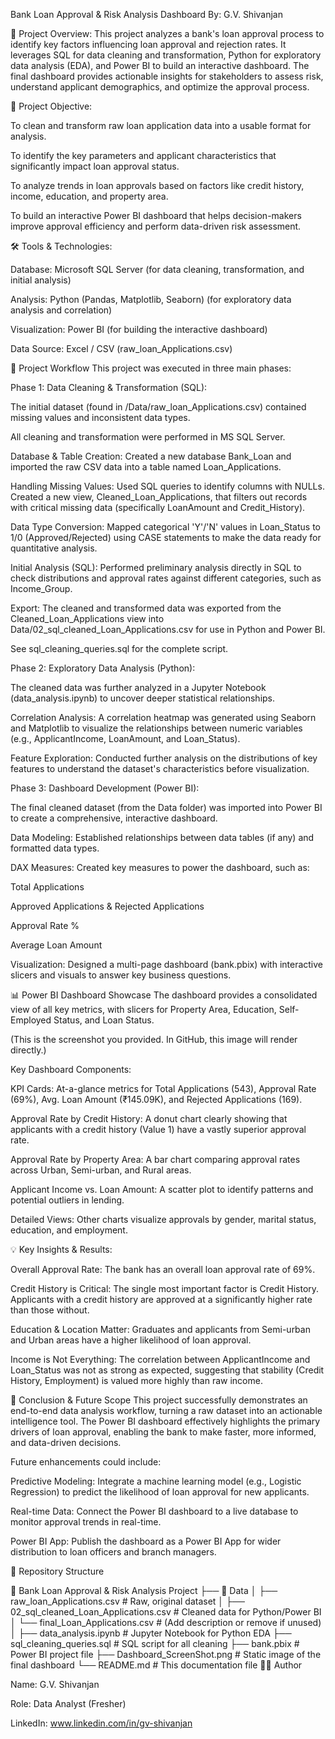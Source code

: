 Bank Loan Approval & Risk Analysis Dashboard By: G.V. Shivanjan

📘 Project Overview: This project analyzes a bank's loan approval process to identify key factors influencing loan approval and rejection rates. It leverages SQL for data cleaning and transformation, Python for exploratory data analysis (EDA), and Power BI to build an interactive dashboard. The final dashboard provides actionable insights for stakeholders to assess risk, understand applicant demographics, and optimize the approval process.

🎯 Project Objective:

To clean and transform raw loan application data into a usable format for analysis.

To identify the key parameters and applicant characteristics that significantly impact loan approval status.

To analyze trends in loan approvals based on factors like credit history, income, education, and property area.

To build an interactive Power BI dashboard that helps decision-makers improve approval efficiency and perform data-driven risk assessment.

🛠️ Tools & Technologies:

Database: Microsoft SQL Server (for data cleaning, transformation, and initial analysis)

Analysis: Python (Pandas, Matplotlib, Seaborn) (for exploratory data analysis and correlation)

Visualization: Power BI (for building the interactive dashboard)

Data Source: Excel / CSV (raw_loan_Applications.csv)

📜 Project Workflow This project was executed in three main phases:

Phase 1: Data Cleaning & Transformation (SQL):

The initial dataset (found in /Data/raw_loan_Applications.csv) contained missing values and inconsistent data types.

All cleaning and transformation were performed in MS SQL Server.

Database & Table Creation: Created a new database Bank_Loan and imported the raw CSV data into a table named Loan_Applications.

Handling Missing Values: Used SQL queries to identify columns with NULLs. Created a new view, Cleaned_Loan_Applications, that filters out records with critical missing data (specifically LoanAmount and Credit_History).

Data Type Conversion: Mapped categorical 'Y'/'N' values in Loan_Status to 1/0 (Approved/Rejected) using CASE statements to make the data ready for quantitative analysis.

Initial Analysis (SQL): Performed preliminary analysis directly in SQL to check distributions and approval rates against different categories, such as Income_Group.

Export: The cleaned and transformed data was exported from the Cleaned_Loan_Applications view into Data/02_sql_cleaned_Loan_Applications.csv for use in Python and Power BI.

See sql_cleaning_queries.sql for the complete script.

Phase 2: Exploratory Data Analysis (Python):

The cleaned data was further analyzed in a Jupyter Notebook (data_analysis.ipynb) to uncover deeper statistical relationships.

Correlation Analysis: A correlation heatmap was generated using Seaborn and Matplotlib to visualize the relationships between numeric variables (e.g., ApplicantIncome, LoanAmount, and Loan_Status).

Feature Exploration: Conducted further analysis on the distributions of key features to understand the dataset's characteristics before visualization.

Phase 3: Dashboard Development (Power BI):

The final cleaned dataset (from the Data folder) was imported into Power BI to create a comprehensive, interactive dashboard.

Data Modeling: Established relationships between data tables (if any) and formatted data types.

DAX Measures: Created key measures to power the dashboard, such as:

Total Applications

Approved Applications & Rejected Applications

Approval Rate %

Average Loan Amount

Visualization: Designed a multi-page dashboard (bank.pbix) with interactive slicers and visuals to answer key business questions.

📊 Power BI Dashboard Showcase The dashboard provides a consolidated view of all key metrics, with slicers for Property Area, Education, Self-Employed Status, and Loan Status.

(This is the screenshot you provided. In GitHub, this image will render directly.)

Key Dashboard Components:

KPI Cards: At-a-glance metrics for Total Applications (543), Approval Rate (69%), Avg. Loan Amount (₹145.09K), and Rejected Applications (169).

Approval Rate by Credit History: A donut chart clearly showing that applicants with a credit history (Value 1) have a vastly superior approval rate.

Approval Rate by Property Area: A bar chart comparing approval rates across Urban, Semi-urban, and Rural areas.

Applicant Income vs. Loan Amount: A scatter plot to identify patterns and potential outliers in lending.

Detailed Views: Other charts visualize approvals by gender, marital status, education, and employment.

💡 Key Insights & Results:

Overall Approval Rate: The bank has an overall loan approval rate of 69%.

Credit History is Critical: The single most important factor is Credit History. Applicants with a credit history are approved at a significantly higher rate than those without.

Education & Location Matter: Graduates and applicants from Semi-urban and Urban areas have a higher likelihood of loan approval.

Income is Not Everything: The correlation between ApplicantIncome and Loan_Status was not as strong as expected, suggesting that stability (Credit History, Employment) is valued more highly than raw income.

🚀 Conclusion & Future Scope This project successfully demonstrates an end-to-end data analysis workflow, turning a raw dataset into an actionable intelligence tool. The Power BI dashboard effectively highlights the primary drivers of loan approval, enabling the bank to make faster, more informed, and data-driven decisions.

Future enhancements could include:

Predictive Modeling: Integrate a machine learning model (e.g., Logistic Regression) to predict the likelihood of loan approval for new applicants.

Real-time Data: Connect the Power BI dashboard to a live database to monitor approval trends in real-time.

Power BI App: Publish the dashboard as a Power BI App for wider distribution to loan officers and branch managers.

📂 Repository Structure

📁 Bank Loan Approval & Risk Analysis Project
├── 📁 Data
│   ├── raw_loan_Applications.csv         # Raw, original dataset
│   ├── 02_sql_cleaned_Loan_Applications.csv  # Cleaned data for Python/Power BI
│   └── final_Loan_Applications.csv       # (Add description or remove if unused)
│
├── data_analysis.ipynb           # Jupyter Notebook for Python EDA
├── sql_cleaning_queries.sql      # SQL script for all cleaning
├── bank.pbix                     # Power BI project file
├── Dashboard_ScreenShot.png      # Static image of the final dashboard
└── README.md                     # This documentation file
👨‍💻 Author

Name: G.V. Shivanjan

Role: Data Analyst (Fresher)

LinkedIn:  www.linkedin.com/in/gv-shivanjan 